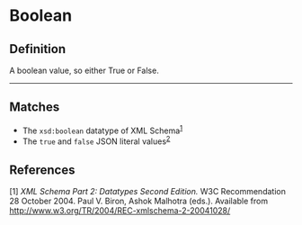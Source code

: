 # Boolean

## Definition
A boolean value, so either True or False.

---
## Matches
- The `xsd:boolean` datatype of XML Schema<sup>[1](#fn1)</sup>
- The `true` and `false` JSON literal values<sup>[2](#fn2)</sup>

## References
<a name="fn1">\[1\]</a> *XML Schema Part 2: Datatypes Second Edition.* W3C Recommendation 28 October 2004. Paul V. Biron, Ashok Malhotra (eds.). Available from http://www.w3.org/TR/2004/REC-xmlschema-2-20041028/
